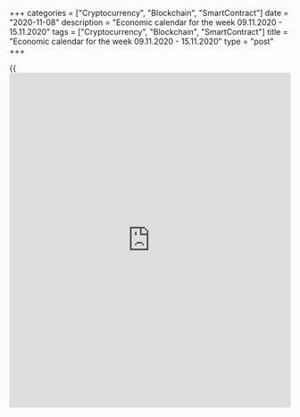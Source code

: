 +++
categories = ["Cryptocurrency", "Blockchain", "SmartContract"]
date = "2020-11-08"
description = "Economic calendar for the week 09.11.2020 - 15.11.2020"
tags = ["Cryptocurrency", "Blockchain", "SmartContract"]
title = "Economic calendar for the week 09.11.2020 - 15.11.2020"
type = "post"
+++

{{<iframe id="large-banner" src="https://www.bounty.group/#slide=6.0" width="100%" height="600" scrolling="no" style="border: 0px solid rgb(216, 221, 230); border-radius: 3px;">}}

2020-11-08

2020-11-08

Economic [calendar](https://www.fintechee.com/web-trader/) for the week 09.11.2020 – 15.11.2020Jana Kane

##  **Review of the main events of the Forex economic [calendar](https://www.fintechee.com/web-trader/) for the
next trading week (09.11.2020 – 15.11.2020)**

 **Trading on key Forex [news](https://www.letsplayfx.com/blog/forex-news-website/): next week we are expecting the publication
of important macro statistics from China, Great Britain, Germany, the
US, as well as the results of the meeting of the central bank of New
Zealand.**

An extremely eventful week has ended. The US stock indices rose again,
and despite the decline on Friday, the last week was the most successful
period for them since April. In the United States, counting of votes
continues, and Trump has promised to sue right up to the Supreme Court.
Uncertainty around the US presidential election is likely to hold back
the further growth of stock indexes for some time, which will give the
dollar a respite after its strongest decline in the previous days.

At the same time, the number of cases of Covid-19 in the United States
continues to grow, and difficulties may arise in the matter of approving
additional stimulus measures.

These two factors, even if Biden wins, could slow the growth of stock
indices and force [investor](https://www.fintechee.com/tutorial-for-forex-trading/investor-mode/)s to pay attention to the defensive dollar
again.

Next week, [investor](https://www.fintechee.com/tutorial-for-forex-trading/investor-mode/)s will pay attention to the publication of important
macro statistics from China, Great Britain, Germany, the United States,
as well as the results of the meeting of the central bank of New
Zealand.

 **Traders should pay attention to the publication of the following
macro indicators:**

 ***during the coming week, new events may be added to the [calendar](https://www.fintechee.com/web-trader/) and
/ or some scheduled events may be canceled**

 ****** **GMT time**

###  **Monday, November 9**

###  **10:35 GBP Speech by the Bank of England Governor Andrew Bailey**

In his speech, Andrew Bailey, who took over as Governor of the Bank of
England on March 16, 2020, replacing Mark Carney, will likely clarify
the bank's monetary [policy](https://www.fintechee.com/policy/) decision last week. It is likely that he will
also touch on the state and prospects of the British economy, which has
been badly affected by the coronavirus pandemic and is on the verge of
Brexit, which can still happen without a trade deal.

Financial market participants will also expect him to clarify the
situation regarding the further [policy](https://www.fintechee.com/policy/) of the UK central bank. If Andrew
Bailey gives any hints about tightening or easing of the Bank of
England's monetary [policy](https://www.fintechee.com/policy/) in the near future, volatility will sharply
increase in the quotes of the pound and the London Stock Exchange FTSE
index during his speech. If he does not touch upon the issues of
monetary [policy](https://www.fintechee.com/policy/), the reaction to his speech will be weak.

###  **Tuesday, November 10**

###  **01:30 CNY Consumer Price Index (CPI)**

The National Bureau of Statistics of China will release another monthly
report reflecting the dynamics of consumer prices in China. Rising
consumer prices could trigger an acceleration in inflation, which could
force the People's Bank of China to take measures aimed at tightening
fiscal [policy](https://www.fintechee.com/policy/). Increased growth in consumer inflation may cause
appreciation of the yuan, a weak result will put pressure on the yuan.

China's economy is the second largest in the world after America's.
Therefore, the publication of important macroeconomic indicators of this
country has a noticeable impact on world financial markets, primarily on
the positions of the yuan, other Asian currencies, the dollar, commodity
currencies, as well as on Chinese and Asian stock indices. China is the
largest buyer of raw materials and supplier of a wide range of finished
products to the world commodity market.

In January 2020, the growth of the consumer inflation index amounted to
+1.4% (+5.4% in annual [terms](https://www.fintechee.com/terms/)), and in May - the value of the CPI index
decreased to -0.8% (+2.4% in annual [terms](https://www.fintechee.com/terms/)).

Deterioration in macroeconomic indicators, including a decrease in
consumer inflation, may negatively affect the positions of the yuan, as
well as commodity currencies such as the Canadian, Australian, and New
Zealand dollars. To a greater extent, this applies to the Australian
dollar, since China is Australia's largest trade and economic partner.

According to the forecast, another acceleration in the growth rate of
the Consumer Price Index is expected in October: +0.3% (+1.8% in annual
[terms](https://www.fintechee.com/terms/)) against +0.2% (+1.7% in annual [terms](https://www.fintechee.com/terms/)) in the previous month.

The rise in the consumer inflation index will have a positive effect on
the quotes of the yuan, as well as commodity currencies, primarily the
Australian dollar. However, the relative decline in CPI may negatively
affect them.

###  **07:00 GBP Report on the average wages of the British citizens for
the last 3 months. Unemployment rate**

On a monthly basis, the UK Office for National Statistics (ONS)
publishes a report on average earnings covering the last 3 months with
bonuses and without bonuses.

This report is a key short-term indicator of the dynamics of changes in
the level of wages of employees in the UK. Wages growth is positive for
the GBP, while a low reading is negative. Forecast: November report
suggests that average wages with bonuses increased over the last
calculated 3 months (July-September) by +0.6% (against 0%, -1.0%, -1.2%,
-0.3%, +1.0%, +2.4%, +2.8%, +3.1%, +2.9%, +3.2%, +3.2% in previous
periods); without bonuses - increased by +1.2% (against +0.8%, +0.2%,
-0.2%, +0.7%, +1.7%, +2.7%, +2.9%, +3.1%, +3.2%, +3.4%, +3.5% in
previous periods). Thus, the expected data is still below the average.
If the data turns out to be better than forecast, the pound is likely to
strengthen in the foreign exchange market in the short term. The data
worse than the forecast will negatively affect the pound.

Also at this time, data on unemployment in the UK are published. It is
expected that in the 3 months from July to September, unemployment was
at 4.3% (against 4.5%, 4.1%, 3.9%, 3.9%, 3.9%, 3.9%, 4.0%, 3.9% and 3.8%
in previous periods). Since 2012, the UK unemployment rate has steadily
declined (from 8.0% in September 2012). This is a positive factor for
the pound, while unemployment growth is a negative factor.

If the data from the UK labor market turn out to be worse than the
forecast and / or the previous value, the pound will be under pressure.

In any case, at the time of the publication of data from the British
labor market, an increase in volatility in the pound quotes and on the
London Stock Exchange is expected.

###  **Wednesday, November 11**

###  **01:00 NZD The Reserve Bank of New Zealand's interest rate
decision. Accompanying statement**

After the bank's management decided to cut the rate by 0.75% at once
during an unscheduled meeting on March 15, the current interest rate of
the RB of New Zealand is at 0.25%. The bank's management explained its
decision by a loss of momentum in the New Zealand economy and a sharp
slowdown in the global economy amid the coronavirus pandemic.

"Global economic activity continues to weaken, reducing demand for goods
and services from New Zealand. Increased uncertainty and contraction in
international trade are contributing to a decline in economic growth in
trading partner countries," a recent statement from the RBNZ said.

The RBNZ believes that wage growth remains weak. At the same time,
inflationary expectations are falling, and low levels of business
confidence indicate a slowdown in hiring and wages growth.

Restrained economic growth (New Zealand's GDP growth has slowed since
the second half of 2018) and a weakening labor market, as well as
escalating international trade wars and a worsening global economic
outlook, are forcing the Reserve Bank of New Zealand to keep interest
rates low. An additional and unforeseen risk for the global and New
Zealand economies is the global coronavirus epidemic.

It is expected that at this meeting, the RBNZ will not begin to reduce
or raise the rate yet, but may speak in favor of lowering it in the
coming months if the economic situation in the country and in the world
worsens.

In an accompanying statement, the RBNZ management will provide an
explanation of the decision on the interest rate and comments on the
economic conditions that facilitated this decision.

At this time, the volatility in the quotations of the New Zealand dollar
may rise sharply.

Earlier, the RBNZ stated that against the background of "many factors of
uncertainty" monetary [policy](https://www.fintechee.com/policy/) "will remain soft for the foreseeable
future," but "may be adjusted accordingly." According to the bank's
management, for the stable recovery of the New Zealand economy and the
growth of inflation, "a lower rate of the New Zealand dollar is
necessary."

Head of the RBNZ Adrian Orr is likely reaffirm the bank's intention to
pursue a soft monetary [policy](https://www.fintechee.com/policy/), which will lead to continued pressure on
the New Zealand currency.

###  **02:00** **NZD Press conference of the RBNZ**

During the press conference, head of the RBNZ Adrian Orr will give an
explanation of the bank's decision. His speeches often serve as an
unofficial source of information on the future direction of the RBNZ's
monetary [policy](https://www.fintechee.com/policy/). In his opinion, the country's monetary [policy](https://www.fintechee.com/policy/) should
correlate with the dynamics of employment and financial stability of the
state.

Earlier, the RBNZ stated that against the background of "many factors of
uncertainty" monetary [policy](https://www.fintechee.com/policy/) "will remain soft for the foreseeable
future," but "may be adjusted accordingly." For a stable recovery of the
New Zealand economy and rising inflation, "a weaker NZ dollar is
needed."

It is likely that the head of the RBNZ Adrian Orr will reaffirm the
bank's intention to pursue a soft monetary [policy](https://www.fintechee.com/policy/), which will lead to
continued pressure on the New Zealand currency.

In any case, volatility is expected to increase in the New Zealand
dollar trade during the RBNZ press conference.

###  **Thursday, November 12**

###  **07:00 GBP UK GDP in the 3rd quarter (preliminary release)**

GDP is considered an indicator of the overall health of the British
economy. The growing trend in GDP is considered positive for the GBP.
The UK's GDP was one of the highest in the world until 2016, when the
Brexit referendum was held. Then its growth slowed down, and with the
onset of the global coronavirus pandemic, the growth rate of British GDP
completely moved into negative territory.

The UK's annual GDP is forecast to decline by -20.5% in Q3 2020 (after
zero in Q4 2019 and a decline of -19.8% in Q2 2020). Falling GDP is a
negative factor for the GBP, and the situation seems to be getting
worse.

The main factors that can force the Bank of England to keep rates low
are weak GDP and labor market growth, as well as low consumer spending.
If the GDP data coincide with the preliminary negative estimate of
-20.5%, it will put downward pressure on the pound. Strong GDP report
will strengthen the pound. But it can hardly be expected in the current
situation.

###  **07:00 EUR Harmonized Index of Consumer Prices  (HICP) in Germany
(final release)**

This index is published by the EU Statistical Office and is calculated
based on a statistical method agreed upon among all EU countries. It is
an indicator for assessing inflation and is used by the Governing
Council of the ECB to assess the level of price stability. A positive
result strengthens the EUR, a negative one weakens it.

In May, the HICP index (in annual [terms](https://www.fintechee.com/terms/)) increased by +0.5%, in June by
+0.8%, in July - by 0%, and in September it decreased by -0.5%. Forecast
for October: -0.4%. Since this is the second, final estimate, which is
not much better than the first estimate, the euro is unlikely to react
strongly to the publication of this indicator. If the data turn out to
be better than the forecast, the euro may strengthen in the short term.
The growth of the indicator is a positive factor for the euro. The data
suggests that inflationary pressures are still low in Germany. The data
worse than the forecast and the previous value will negatively affect
the euro.

###  **08:00 GBP Speech by the Bank of England Governor Andrew Bailey**

In his speech, Andrew Bailey is likely to touch on the state and
prospects of the British economy, which has been badly affected by the
coronavirus pandemic and is on the verge of Brexit, which can still
happen without a trade deal.

Financial market participants will also expect him to clarify the
situation regarding the further [policy](https://www.fintechee.com/policy/) of the UK central bank. If Andrew
Bailey gives any hints about tightening or easing of the Bank of
England's monetary [policy](https://www.fintechee.com/policy/) in the near future, volatility during his
speech will sharply increase in the quotes of the pound and the London
Stock Exchange FTSE index. If he does not touch upon the issues of
monetary [policy](https://www.fintechee.com/policy/), the reaction to his speech will be weak.

###  **12:30 USD Consumer Price Index (ex food and energy products)**

Consumer Price Index (CPI) determines the change in prices of a selected
basket of goods and services for a given period and is a key indicator
for assessing inflation and changes in consumer preferences. Food and
energy have been excluded from this indicator to provide a more accurate
estimate. A high value strengthens the US dollar, while a low score
weakens it. In January the value of the indicator was +0.2% (+2.3% in
annual [terms](https://www.fintechee.com/terms/)), in February +0.2% and +2.4% (in annual [terms](https://www.fintechee.com/terms/)), in March
-0.1% (+2.1% in annual [terms](https://www.fintechee.com/terms/)), in April -0.4% (+1.4% in annual [terms](https://www.fintechee.com/terms/)).
Forecast for October: +0.2% and +1.8% (in annual [terms](https://www.fintechee.com/terms/)), which indicates
some improvement in the situation after the fall of the index in March
and April. If October data turns out to be weaker than forecast, the
dollar is likely to react with a short-term strong decline. Better-than-
forecast data will strengthen the dollar.

###  **Friday, November 13**

###  **09:00 EUR Eurozone GDP for the 3rd quarter (second estimate)**

GDP is considered to be an indicator of the overall health of the
Eurozone economy. A growing trend in GDP is considered positive for the
EUR; a low result weakens the EUR.

Recently, macro data from the Eurozone have been showing a gradual
recovery in the European economy after a sharp drop earlier this year.
The decision made by the EU leaders in July on additional economic
support (a package of expenditures for the recovery of the bloc's
economy in the amount of 1.8 trillion euros was approved) will help
stabilize the economy of the Eurozone, which, as a result of quarantine
restrictions, restraint in spending by companies and consumers, as well
as the collapse of exports on the cusp of its deepest economic downturn
since World War II.

The euro reacted positively to this decision. According to economists'
forecast, Eurozone GDP is expected to grow by +12.7% in the 3rd quarter
(and a decrease by -4.3% in annual [terms](https://www.fintechee.com/terms/)) after falling by -11.8%
(-14.7% in annual [terms](https://www.fintechee.com/terms/)) in Q2 and a decline of -3.6% (-3.1% YoY) in Q1
2020. This is significantly better than the preliminary forecast, which
assumed that the Eurozone's GDP in the 3rd quarter would fall by -14.1%
(-16.9% in annual [terms](https://www.fintechee.com/terms/)).

If the data turn out to be weaker than the preliminary estimate (+12.7%
and a decrease of -4.3% in annual [terms](https://www.fintechee.com/terms/)), the euro may fall. Data better
than the first estimate may strengthen the euro in the short term,
although there is still a long way to a full recovery of the European
economy even to pre-crisis levels (quarterly growth within 0.2% - 0.4%).

###  **15:00 USD University of Michigan Consumer Confidence Index
(preliminary release)**

This indicator reflects the confidence of American consumers in the
country's economic development. A high level indicates economic growth,
while a low level indicates stagnation. Previous indicator values: 99.8
in January, 101.1 in February, 89.1 in March, 71.8 in April, 72.3 in
May, 78.1 in June, 72.5 in July, 74.1 in August, 80.4 in September, 81.8
in October. An increase in the indicator will strengthen the USD, while
a decrease in the value will weaken the dollar. This indicator is
expected to be released in November with a value of 82.0. There is still
a weak trend towards a gradual recovery in the growth of the indicator.
Data worse than the forecast may negatively affect the dollar in the
short term.

###  **16:00 GBP Speech by the Bank of England Governor Andrew Bailey**

In his speech, Andrew Bailey is likely to touch on the state and
prospects of the British economy, which has been badly affected by the
coronavirus pandemic and is on the verge of Brexit, which can still
happen without a trade deal.

Financial market participants will also expect him to clarify the
situation regarding the further [policy](https://www.fintechee.com/policy/) of the UK central bank. If Andrew
Bailey gives any hints about tightening or easing of the Bank of
England's monetary [policy](https://www.fintechee.com/policy/) in the near future, volatility during his
speech will sharply increase in the quotes of the pound and the London
Stock Exchange FTSE index. If he does not touch upon the issues of
monetary [policy](https://www.fintechee.com/policy/), the reaction to his speech will be weak.

## Price chart of EURUSD in real time mode

The content of this article reflects the author’s opinion and does not
necessarily reflect the official position of LiteForex. The material
published on this page is provided for informational purposes only and
should not be considered as the provision of investment advice for the
purposes of Directive 2004/39/EC.

Rate this article:

{{value}}

( {{count}} {{title}} )
